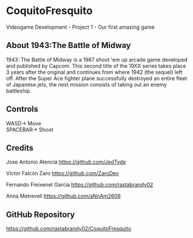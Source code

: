# CoquitoFresquito
Videogame Development - Project 1 - Our first amazing game

## About 1943:The Battle of Midway
1943: The Battle of Midway is a 1987 shoot 'em up arcade game developed and published by Capcom. This second title of the 19XX series takes place 3 years after the original and continues from where 1942 (the sequel) left off. After the Super Ace fighter plane successfully destroyed an entire fleet of Japanese jets, the next mission consists of taking out an enemy battleship.

## Controls
WASD-> Move       
SPACEBAR-> Shoot

## Credits
Jose Antonio Atencia https://github.com/JedTyde

Víctor Falcón Zaro https://github.com/ZaroDev

Fernando Freixenet Garcia https://github.com/rastabrandy02

Anna Metreveli https://github.com/aNnAm2606

## GitHub Repository
https://github.com/rastabrandy02/CoquitoFresquito
